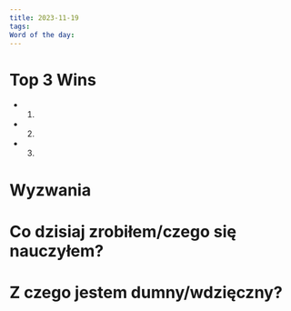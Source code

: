 ```yaml
---
title: 2023-11-19
tags: 
Word of the day:
---
```

# Top 3 Wins
- 1.
- 2.
- 3.

# Wyzwania


# Co dzisiaj zrobiłem/czego się nauczyłem?

# Z czego jestem dumny/wdzięczny?

